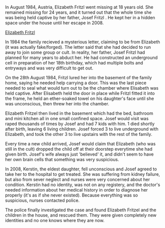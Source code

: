 In August 1984, Austria, Elizabeth Fritzl went missing at 18 years old. She remained missing for 24 years, and it turned out that the whole time she was being held captive by her father, Josef Fritzl . He kept her in a hidden space under the house until her escape in 2008.

[Elizabeth Fritzl](https://en.wikipedia.org/wiki/Fritzl_case)

In 1984 the family recieved a mysterious letter, claiming to be from Elizabeth (it was actually fake/forged). The letter said that she had decided to run away to join some group or cult. In reality, her father, Josef Fritzl had planned for many years to abduct her. He had constructed an underground cell in preparation of her 18th birthday, which had multiple bolts and entryways and was very difficult to get out. 

On the 28th August 1984, Fritzl lured her into the basement of the family home, saying he needed help carrying a door. This was the last piece needed to seal what would turn out to be the chamber where Elisabeth was held captive. After Elisabeth held the door in place while Fritzl fitted it into the frame, he held an ether-soaked towel on his daughter's face until she was unconscious, then threw her into the chamber.

Elizabeth Fritzel then lived in the basement which had the bed, bathroom and mini kitchen all in one small confined space. Josef would visit was raped thousands of times by Josef and had 7 kids with him. 1 died shortly after birth, leaving 6 living children. Josef forced 3 to live underground with Elizabeth, and took the other 3 to live upstairs with the rest of the family.

Every time a new child arrived, Josef would claim that Elizabeth (who was still in the cult) dropped the child off at their doorstep everytime she had given birth. Josef's wife always just 'believed' it, and didn't seem to have her own brain cells that something was very suspicious. 

In 2008, Kerstin, the eldest daughter, fell unconscious and Josef agreed to take her to the hospital to get treated. She was suffering from kidney failure, but also from sever neglect and nurses were very concerned about her condition. Kerstin had no identity, was not on any registery, and the doctor's needed information about her medical history in order to diagnose her properly (it's as if she never existed). Because everything was so suspicious, nurses contacted police.

The police finally investigated the case and found Elizabeth Fritzel and the children in the house, and rescued them. They were given completely new identities and no one knows where they are now.